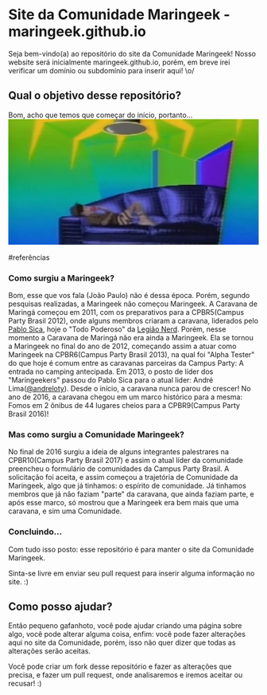 # Site da Comunidade Maringeek - maringeek.github.io

Seja bem-vindo(a) ao repositório do site da Comunidade Maringeek!
Nosso website será inicialmente maringeek.github.io, porém, em breve irei verificar um domínio ou subdomínio para inserir aqui! \o/

## Qual o objetivo desse repositório?
Bom, acho que temos que começar do início, portanto...
![Senta que lá vem a história!](https://raw.githubusercontent.com/maringeek/maringeek.github.io/master/readme/sentaquelavemhistoria-cultura.jpg)

\#referências

### Como surgiu a Maringeek?
Bom, esse que vos fala (João Paulo) não é dessa época. Porém, segundo pesquisas realizadas, a Maringeek não começou Maringeek.
A Caravana de Maringá começou em 2011, com os preparativos para a CPBR5(Campus Party Brasil 2012), onde alguns membros criaram a caravana, liderados pelo [Pablo Sica](https://www.facebook.com/sicapablo), hoje o "Todo Poderoso" da [Legião Nerd](https://www.legiaonerd.com.br/). Porém, nesse momento a Caravana de Maringá não era ainda a Maringeek. Ela se tornou a Maringeek no final do ano de 2012, começando assim a atuar como Maringeek na CPBR6(Campus Party Brasil 2013), na qual foi "Alpha Tester" do que hoje é comum entre as caravanas parceiras da Campus Party: A entrada no camping antecipada.
Em 2013, o posto de líder dos "Maringeekers" passou do Pablo Sica para o atual lider: André Lima([@andreloty](http://github.com/andreloty)).
Desde o início, a caravana nunca parou de crescer!
No ano de 2016, a caravana chegou em um marco histórico para a mesma: Fomos em 2 ônibus de 44 lugares cheios para a CPBR9(Campus Party Brasil 2016)!

### Mas como surgiu a Comunidade Maringeek?
No final de 2016 surgiu a ideia de alguns integrantes palestrares na CPBR10(Campus Party Brasil 2017) e assim o atual líder da comunidade preencheu o formulário de comunidades da Campus Party Brasil. A solicitação foi aceita, e assim começou a trajetória de Comunidade da Maringeek, algo que já tinhamos: o espírito de comunidade. Já tinhamos membros que já não faziam "parte" da caravana, que ainda faziam parte, e após esse marco, só mostrou que a Maringeek era bem mais que uma caravana, e sim uma Comunidade.

### Concluindo...
Com tudo isso posto: esse repositório é para manter o site da Comunidade Maringeek.

Sinta-se livre em enviar seu pull request para inserir alguma informação no site. :)

## Como posso ajudar?
Então pequeno gafanhoto, você pode ajudar criando uma página sobre algo, você pode alterar alguma coisa, enfim: você pode fazer alterações aqui no site da Comunidade, porém, isso não quer dizer que todas as alterações serão aceitas.

Você pode criar um fork desse repositório e fazer as alterações que precisa, e fazer um pull request, onde analisaremos e iremos aceitar ou recusar! :)

